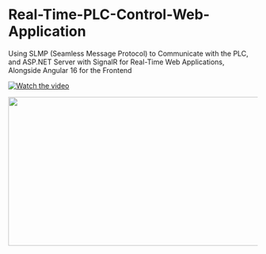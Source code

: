 # Real-Time-PLC-Control-Web-Application
Using SLMP (Seamless Message Protocol) to Communicate with the PLC, and ASP.NET Server with SignalR for Real-Time Web Applications, Alongside Angular 16 for the Frontend

[![Watch the video](https://img.youtube.com/vi/e1HpK0Os1Pw/hqdefault.jpg)](https://www.youtube.com/embed/e1HpK0Os1Pw)

[<img src="https://img.youtube.com/vi/e1HpK0Os1Pw/hqdefault.jpg" width="600" height="300"
/>](https://www.youtube.com/embed/e1HpK0Os1Pw)

